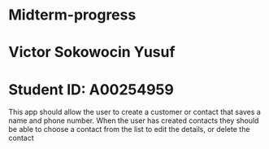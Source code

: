 # Midterm-progress
# Victor Sokowocin Yusuf
# Student ID: A00254959


This app should allow the user to create a customer or contact that saves a name and phone number. When the user has created contacts they
should be able to choose a contact from the list to edit the details, or delete the contact
